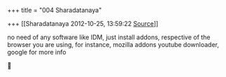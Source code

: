 +++
title = "004 Sharadatanaya"

+++
[[Sharadatanaya	2012-10-25, 13:59:22 [Source](https://groups.google.com/g/bvparishat/c/6O7xACXX2qI)]]



no need of any software like IDM, just install addons, respective of the browser you are using, for instance, mozilla addons youtube downloader, google for more info



